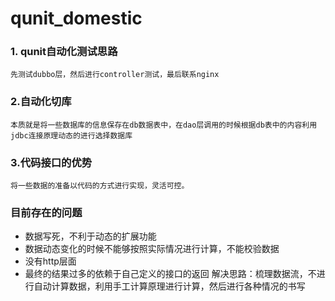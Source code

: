 # qunit_domestic
### 1. qunit自动化测试思路
    先测试dubbo层，然后进行controller测试，最后联系nginx
### 2.自动化切库
    本质就是将一些数据库的信息保存在db数据表中，在dao层调用的时候根据db表中的内容利用jdbc连接原理动态的进行选择数据库
### 3.代码接口的优势
    将一些数据的准备以代码的方式进行实现，灵活可控。
### 目前存在的问题
- 数据写死，不利于动态的扩展功能
- 数据动态变化的时候不能够按照实际情况进行计算，不能校验数据
- 没有http层面
- 最终的结果过多的依赖于自己定义的接口的返回
解决思路：梳理数据流，不进行自动计算数据，利用手工计算原理进行计算，然后进行各种情况的书写